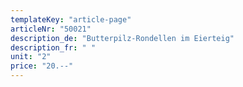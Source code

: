 ```yaml
---
templateKey: "article-page"
articleNr: "50021"
description_de: "Butterpilz-Rondellen im Eierteig"
description_fr: " "
unit: "2"
price: "20.--"
---
```

